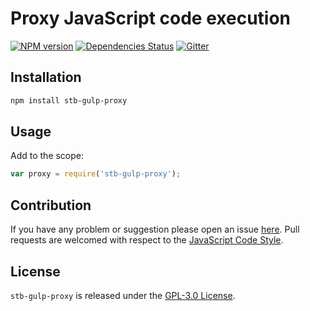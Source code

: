Proxy JavaScript code execution
===============================

[![NPM version](https://img.shields.io/npm/v/stb-gulp-proxy.svg?style=flat-square)](https://www.npmjs.com/package/stb-gulp-proxy)
[![Dependencies Status](https://img.shields.io/david/stbsdk/gulp-proxy.svg?style=flat-square)](https://david-dm.org/stbsdk/gulp-proxy)
[![Gitter](https://img.shields.io/badge/gitter-join%20chat-blue.svg?style=flat-square)](https://gitter.im/DarkPark/stbsdk)


## Installation ##

```bash
npm install stb-gulp-proxy
```


## Usage ##

Add to the scope:

```js
var proxy = require('stb-gulp-proxy');
```


## Contribution ##

If you have any problem or suggestion please open an issue [here](https://github.com/stbsdk/gulp-proxy/issues).
Pull requests are welcomed with respect to the [JavaScript Code Style](https://github.com/DarkPark/jscs).


## License ##

`stb-gulp-proxy` is released under the [GPL-3.0 License](http://opensource.org/licenses/GPL-3.0).
